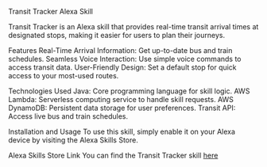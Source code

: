 Transit Tracker Alexa Skill

Transit Tracker is an Alexa skill that provides real-time transit arrival times at designated stops, making it easier for users to plan their journeys.

Features
Real-Time Arrival Information: Get up-to-date bus and train schedules.
Seamless Voice Interaction: Use simple voice commands to access transit data.
User-Friendly Design: Set a default stop for quick access to your most-used routes.

Technologies Used 
Java: Core programming language for skill logic.
AWS Lambda: Serverless computing service to handle skill requests.
AWS DynamoDB: Persistent data storage for user preferences.
Transit API: Access live bus and train schedules.

Installation and Usage
To use this skill, simply enable it on your Alexa device by visiting the Alexa Skills Store.

Alexa Skills Store Link
You can find the Transit Tracker skill [here](https://www.amazon.com/dp/B0DCZL6ZTQ?ref&ref=cm_sw_em_r_as_dp_y4R0wDLXTmtza)
